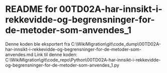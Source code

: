 # README for 00TD02A-har-innsikt-i-rekkevidde-og-begrensninger-for-de-metoder-som-anvendes_1
Denne koden ble eksportert fra C:\WikiMigration\git\code_dump\00TD02A-har-innsikt-i-rekkevidde-og-begrensninger-for-de-metoder-som-anvendes.md
Link til denne koden: C:\WikiMigration\git\code_repo\Python\00TD02A-har-innsikt-i-rekkevidde-og-begrensninger-for-de-metoder-som-anvendes_1.py
